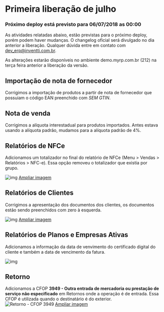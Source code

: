 # Primeira liberação de julho

### Próximo deploy está previsto para 06/07/2018 as 00:00
As atividades relatadas abaixo, estão previstas para o próximo deploy, porém podem haver mudanças. O changelog oficial será divulgado no dia anterior a liberação. Qualquer dúvida entre em contato com dev_erp@inventti.com.br.

As alterações estarão disponíveis no ambiente demo.myrp.com.br (212) na terça feira anterior a liberação da versão.

## Importação de nota de fornecedor

Corrigimos a importação de produtos a partir de nota de fornecedor que possuiam o código EAN preenchido com *SEM GTIN*.

## Nota de venda

Corrigimos a alíquota interestadual para produtos importados. Antes estava usando a alíquota padrão, mudamos para a alíquota padrão de 4%.


## Relatórios de NFCe

Adicionamos um totalizador no final do relatório de NFCe (Menu > Vendas > Relatórios > NFC-e). Essa opção removeu o totalizador que existia por grupo.

![img](https://i.imgur.com/TNYxWLU.png)
[Ampliar imagem](https://i.imgur.com/TNYxWLU.png)

## Relatórios de Clientes

Corrigimos a apresentação dos documentos dos clientes, os documentos estão sendo preenchidos com zero à esquerda.

![img](https://i.imgur.com/CA0ukRj.png)
[Ampliar imagem](https://i.imgur.com/CA0ukRj.png)


## Relatórios de Planos e Empresas Ativas

Adicionamos a informação da data de venvimento do certificado digital do cliente e também a data de vencimento da fatura.

![img](https://i.imgur.com/98pUtwc.png)

## Retorno

Adicionamos a CFOP **3949 - Outra entrada de mercadoria ou prestação de serviço não especificado** em Retornos onde a operação é de entrada. Essa CFOP é utilizada quando o destinatário é do exterior.
![Retorno - CFOP 3949](https://i.imgur.com/TDqQGGk.png)
[Ampliar imagem](https://i.imgur.com/TDqQGGk.png)
